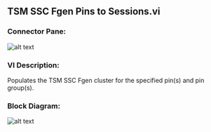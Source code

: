 ## **TSM SSC Fgen Pins to Sessions.vi**
### Connector Pane:
![alt text](/Instrument%20Control/Fgen/Pin%20Map/TSM%20SSC%20Fgen%20Pins%20to%20Sessions.vic.png "TSM SSC Fgen Pins to Sessions.vi connector pane")

### VI Description:
Populates the TSM SSC Fgen cluster for the specified pin(s) and pin group(s).

### Block Diagram:
![alt text](/Instrument%20Control/Fgen/Pin%20Map/TSM%20SSC%20Fgen%20Pins%20to%20Sessions.vid.png "TSM SSC Fgen Pins to Sessions.vi block diagram")
